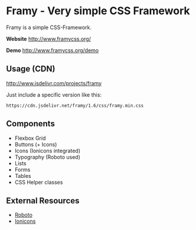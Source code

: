 # Framy - Very simple CSS Framework

Framy is a simple CSS-Framework.

__Website__ http://www.framycss.org/

__Demo__ http://www.framycss.org/demo

## Usage (CDN)

http://www.jsdelivr.com/projects/framy

Just include a specific version like this:
```
https://cdn.jsdelivr.net/framy/1.6/css/framy.min.css
```

## Components

* Flexbox Grid
* Buttons (+ Icons)
* Icons (Ionicons integrated)
* Typography (Roboto used)
* Lists
* Forms
* Tables
* CSS Helper classes

## External Resources

- [Roboto](https://www.google.com/fonts/specimen/Roboto)
- [Ionicons](http://ionicons.com/)
